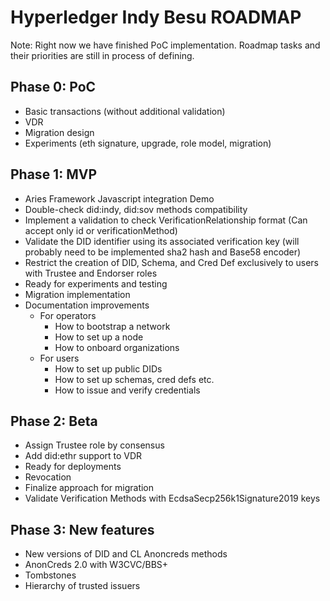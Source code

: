 # Hyperledger Indy Besu ROADMAP

Note: Right now we have finished PoC implementation. Roadmap tasks and their priorities are still in process of defining.

## Phase 0: PoC
* Basic transactions (without additional validation) 
* VDR
* Migration design 
* Experiments (eth signature, upgrade, role model, migration)

## Phase 1: MVP
* Aries Framework Javascript integration Demo
* Double-check did:indy, did:sov methods compatibility
* Implement a validation to check VerificationRelationship format (Can accept only id or verificationMethod)
* Validate the DID identifier using its associated verification key (will probably need to be implemented sha2 hash and Base58 encoder)
* Restrict the creation of DID, Schema, and Cred Def exclusively to users with Trustee and Endorser roles
* Ready for experiments and testing
* Migration implementation
* Documentation improvements
  * For operators
    * How to bootstrap a network
    * How to set up a node
    * How to onboard organizations
  * For users
    * How to set up public DIDs
    * How to set up schemas, cred defs etc.
    * How to issue and verify credentials

## Phase 2: Beta
* Assign Trustee role by consensus
* Add did:ethr support to VDR
* Ready for deployments
* Revocation
* Finalize approach for migration
* Validate Verification Methods with EcdsaSecp256k1Signature2019 keys 

## Phase 3: New features
* New versions of DID and CL Anoncreds methods
* AnonCreds 2.0 with W3CVC/BBS+
* Tombstones
* Hierarchy of trusted issuers